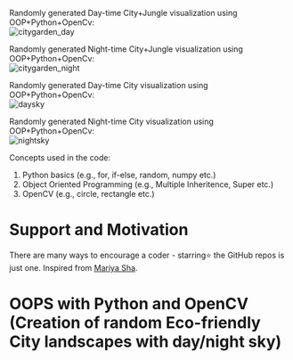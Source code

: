 Randomly generated Day-time City+Jungle visualization using OOP+Python+OpenCv: <br>
![citygarden_day](https://user-images.githubusercontent.com/18000553/133377407-ca10b7c6-dc1b-4fad-abe6-1da22233c30f.png)

Randomly generated Night-time City+Jungle visualization using OOP+Python+OpenCv: <br>
![citygarden_night](https://user-images.githubusercontent.com/18000553/133377469-057f616b-4ef8-4bee-8ffb-a8cd25a57a9e.png)

Randomly generated Day-time City visualization using OOP+Python+OpenCv: <br>
![daysky](https://user-images.githubusercontent.com/18000553/133377315-5001913f-1b43-45b4-bbb6-57e1c0c8d147.png)

Randomly generated Night-time City visualization using OOP+Python+OpenCv: <br>
![nightsky](https://user-images.githubusercontent.com/18000553/133377344-e09ddf7b-c473-4fb6-bcdc-84ccda895aa1.png)

Concepts used in the code: 
1. Python basics (e.g., for, if-else, random, numpy etc.)
2. Object Oriented Programming (e.g., Multiple Inheritence, Super etc.)
3. OpenCV (e.g., circle, rectangle etc.)

# Support and Motivation
There are many ways to encourage a coder - starring⭐️ the GitHub repos is just one.
Inspired from <a href="https://www.youtube.com/watch?v=-LsuiVGO-88"> Mariya Sha</a>.

# OOPS with Python and OpenCV (Creation of random Eco-friendly City  landscapes with day/night sky)
